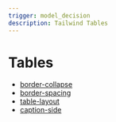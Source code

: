 ```yaml
---
trigger: model_decision
description: Tailwind Tables
---
```


# Tables

- [border-collapse](https://tailwindcss.com/docs/border-collapse)
- [border-spacing](https://tailwindcss.com/docs/border-spacing)
- [table-layout](https://tailwindcss.com/docs/table-layout)
- [caption-side](https://tailwindcss.com/docs/caption-side)
